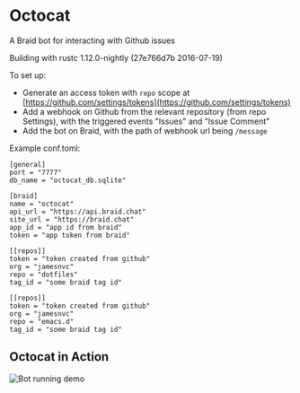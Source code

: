 # Octocat #

A Braid bot for interacting with Github issues

Building with rustc 1.12.0-nightly (27e766d7b 2016-07-19)

To set up:

  - Generate an access token with `repo` scope at [https://github.com/settings/tokens](https://github.com/settings/tokens)
  - Add a webhook on Github from the relevant repository (from repo Settings), with the triggered events "Issues" and "Issue Comment"
  - Add the bot on Braid, with the path of webhook url being `/message`


Example conf.toml:

```
[general]
port = "7777"
db_name = "octocat_db.sqlite"

[braid]
name = "octocat"
api_url = "https://api.braid.chat"
site_url = "https://braid.chat"
app_id = "app id from braid"
token = "app token from braid"

[[repos]]
token = "token created from github"
org = "jamesnvc"
repo = "dotfiles"
tag_id = "some braid tag id"

[[repos]]
token = "token created from github"
org = "jamesnvc"
repo = "emacs.d"
tag_id = "some braid tag id"
```

## Octocat in Action

![Bot running demo](https://s3.amazonaws.com/chat.leanpixel.com/uploads/579c1378-7d27-4454-8864-738df842d6fa/demo2.gif)
